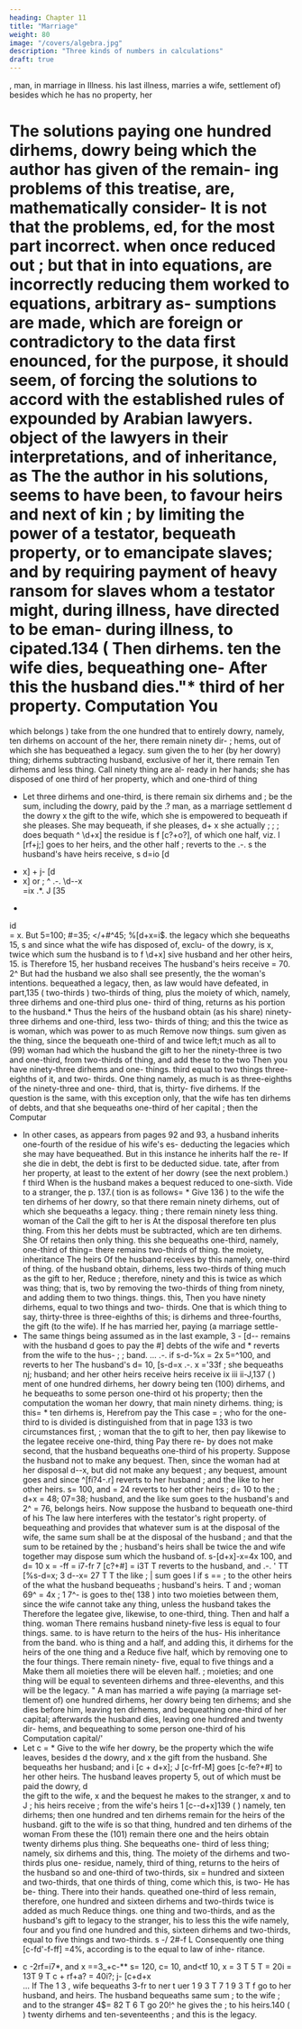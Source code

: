 ```yaml
---
heading: Chapter 11
title: "Marriage"
weight: 80
image: "/covers/algebra.jpg"
description: "Three kinds of numbers in calculations"
draft: true
---
```



, man, in
marriage
in Illness.
his last illness, marries a wife,
settlement
of) besides which he has no property, her

The solutions
paying
one hundred dirhems,
dowry being
which the author has given of the remain-
ing problems of this treatise, are, mathematically consider-
It is not that the problems,
ed, for the most part incorrect.
when once reduced
out
;
but that
in
into equations, are incorrectly
reducing them
worked
to equations, arbitrary as-
sumptions are made, which are foreign or contradictory to
the data first enounced, for the purpose, it should seem, of
forcing the solutions to accord with the established rules of
expounded by Arabian lawyers.
object of the lawyers in their interpretations, and of
inheritance, as
The
the author in his solutions, seems to have been, to favour
heirs
and next of kin
;
by
limiting the
power of a
testator,
bequeath property, or to emancipate slaves;
and by requiring payment of heavy ransom for slaves whom
a testator might, during illness, have directed to be eman-
during illness, to
cipated.134
(
Then
dirhems.
ten
the wife dies, bequeathing one-
After this the husband dies."*
third of her property.
Computation
You
= 
which belongs
)
take from the one hundred that
to
entirely
dowry, namely, ten dirhems
on account of the
her,
there remain ninety dir-
;
hems, out of which she has bequeathed a legacy.
sum given
the
to her (by her
dowry) thing;
dirhems
subtracting
husband, exclusive of her
it,
there remain
Ten dirhems and
less thing.
Call
ninety
thing are al-
ready in her hands; she has disposed of one third of
her property, which
and one-third of thing
* Let
three dirhems and one-third,
is
there remain six dirhems and
;
be the sum, including the dowry, paid by the
.?
man, as a marriage settlement d the dowry x the gift to
the wife, which she is empowered to bequeath if she pleases.
She may bequeath, if she pleases, d+ x she actually
;
;
;
does bequath ^ \d+x] the residue is f [c?+o?], of which
one half, viz. l [rf+j;] goes to her heirs, and the other half
;
reverts to the
.-.
s
the
husband's
have
heirs
receive, s
d=io
[d
+ x] +
j-
[d
+ x]
or
;
^
.-.
\d-\-x\
=ix
.*.
J
[35
-
id\
= x.
But 5=100;
#=35; </+#^45; %[d+x\=i$.
the legacy which she bequeaths
15,
s
and since what the wife has disposed of, exclu-
of the dowry, is x, twice which sum the husband is to
f \d+x]
sive
husband
and her other
heirs,
15.
is
Therefore
15, her husband receives
The husband's
heirs receive
= 70.
2^
But had the husband
we
also
shall see presently, the
the woman's intentions.
bequeathed a legacy, then, as
law would have defeated, in part,135
(
two-thirds
)
two-thirds of thing,
plus
the moiety of
which, namely, three dirhems and one-third plus one-
third of thing, returns as his portion to the husband.*
Thus
the heirs of the husband obtain (as his share)
ninety-three dirhems and one-third, less two- thirds of
thing; and this
the
twice as
is
woman, which was
power
to
as
much
Remove now
things.
sum given
as the
thing, since the
bequeath one-third of
and twice
left;t
much
as
all
to (99)
woman had
which the husband
the gift to her
the ninety-three
is
two
and one-third,
from two-thirds of thing, and add these to the two
Then you have ninety-three dirhems and one-
things.
third equal to two things
three-eighths of
it,
and two- thirds. One thing
namely, as
much
is
as three-eighths
of the ninety-three and one- third, that
is,
thirty- five
dirhems.
If the question
is
the same, with this exception only,
that the wife has ten dirhems of debts,
and
that she
bequeaths one-third of her capital ; then the Computar
* In other
cases, as appears from pages 92 and 93, a
husband inherits one-fourth of the residue of his wife's es-
deducting the legacies which she may have
bequeathed. But in this instance he inherits half the re-
If she die in debt, the debt is first to be deducted
sidue.
tate,
after
from her property, at least to the extent of her dowry (see
the next problem.)
f
third
When
is
the husband
makes a bequest
reduced to one-sixth.
Vide
to a stranger, the
p. 137.(
tion
is
as follows= *
Give
136
)
to the wife the ten
dirhems of
her dowry, so that there remain ninety dirhems, out of
which she bequeaths a legacy.
thing
;
there remain ninety less thing.
woman
of the
Call the gift to her
is
At
the disposal
therefore ten plus thing.
From
this
her debts must be subtracted, which are ten dirhems.
She
Of
retains then only thing.
this
she bequeaths
one-third, namely, one-third of thing=  there remains
two-thirds of thing.
the moiety,
inheritance
The
heirs
Of
the husband receives by
this
namely, one-third of thing.
of the husband obtain,
dirhems, less two-thirds of thing
much
as the gift to her,
Reduce
;
therefore, ninety
and
this is twice as
which was thing; that
is,
two
by removing the two-thirds of
thing from ninety, and adding them to two things.
things.
this,
Then you have ninety dirhems, equal to two things
and two- thirds. One
that
is
which
thing
to say, thirty-three
is
three-eighths of this;
is
dirhems and three-fourths,
the gift (to the wife).
If he has married her,
paying (a marriage settle-
* The same
things being assumed as in the last example,
3 - [d-\-
remains
with the husband d goes to pay the
#]
debts of the wife and * reverts from the wife to the hus-
;
;
band.
...
.-.
if
s-d-%x = 2x
5=^100, and
reverts to her
The husband's
d= 10,
[s-d\=x
.-.
x ='33f
;
she bequeaths
nj;
husband; and her other heirs receive
heirs receive ix
iii
ii-J,137
(
)
ment of one hundred dirhems, her dowry being ten (100)
dirhems, and he bequeaths to some person one-third ot
his property; then the computation
the woman
her dowry, that
main ninety dirhems.
thing;
is
this= *
ten dirhems
is,
Herefrom pay the
This case
= 
;
who
for the one-third
to
is
divided
is
distinguished from that in page 133
is
two circumstances
first,
;
woman
that the
to
gift to her,
then pay likewise to the legatee
receive one-third, thing
Pay
there re-
by
does not make
second, that the husband bequeaths one-third
of his property.
Suppose the husband not to make any bequest. Then,
since the woman had at her disposal d-\-x, but did not make
any bequest
;
any bequest,
amount goes
and since
^[fi?4-.r]
reverts to her
husband
;
and the
like
to her other heirs.
s=
100, and
= 24 reverts
to her other heirs
;
d= 10
to the
;
d+x = 48;
07=38;
husband, and the like sum goes
to the husband's
and 2^ = 76, belongs
heirs.
Now
suppose the husband to bequeath one-third of his
The law here interferes with the testator's right
property.
of bequeathing and provides that whatever sum is at the
disposal of the wife, the same sum shall be at the disposal
of the husband ; and that the sum to be retained by the
;
husband's heirs shall be twice the
and wife together may dispose
sum which
the husband
of.
s-[d+x]-x=4x
100, and d= 10 x = -ff = i7-fr
7
[c?+#] = i3T T reverts to the husband, and
.-.
'
TT [%s-d\=x;
3
d-\-x= 27 T T
the like
;
|
sum goes
l
if s ==
;
to the other heirs of the
what the husband bequeaths
;
husband's heirs.
T
and
;
woman
69^ = 4x
;
1
7^-
is
goes to the(
138
)
into two moieties between them, since the wife cannot
take any thing, unless the husband takes the
Therefore
the legatee
give, likewise, to
one-third, thing.
Then
and half a
thing.
woman
There remains
husband ninety-five
less
is equal to four things.
same.
to
is
have
return to the heirs of the hus-
His inheritance from the
band.
who
is
thing and a half, and adding
this,
it
dirhems
for the heirs of the
one thing and a
Reduce
five
half,
which
by removing one
to the
four things.
There remain ninety- five, equal to five things and a
Make them all moieties there will be eleven
half.
;
moieties;
and one thing
will
be equal to seventeen
dirhems and three-elevenths, and
this
will
be the
legacy.
"
A man
has married a wife paying (a marriage
set-
tlement of) one hundred dirhems, her dowry being ten
dirhems; and she dies before him, leaving ten dirhems,
and bequeathing one-third of her capital; afterwards
the husband dies, leaving one hundred and twenty dir-
hems, and bequeathing to some person one-third of his
Computation
capital/'
* Let
c
= *
Give
to the wife her
dowry,
be the property which the wife leaves, besides d
the dowry, and x the gift from the husband.
She bequeaths
her husband; and i
[c + d+x];
J [c-frf-M] goes
[c-fe?+#] to her other heirs. The husband leaves property
5, out of which must be paid the dowry, d\
the gift to the
wife, x and the bequest he makes to the stranger, x
and
to
J
;
his heirs receive
;
from the wife's heirs 1 [c-\-d+x]139
(
)
namely, ten dirhems; then one hundred and ten dirhems
remain for the heirs of the husband.
gift to the wife
is
so that
thing,
hundred and ten dirhems
of the
woman
From
these the (101)
remain
there
one
and the heirs
obtain twenty dirhems plus thing. She
bequeaths one- third of
less thing;
namely, six dirhems and
this,
thing. The moiety of the
dirhems
and two-thirds plus one-
residue, namely,
third of thing, returns to the heirs of the husband so
and one-third of
two-thirds,
six
= 
hundred and sixteen and two-thirds,
that one
thirds of thing,
come
which
this,
is
two-
He has be-
thing. There
into their hands.
queathed one-third of
less
remain, therefore, one hundred and sixteen dirhems
and two-thirds
twice
is
added
as
much
Reduce
things.
one thing and two-thirds, and
as the husband's gift to
legacy to the stranger,
his
to
less
this
the wife
namely, four
and you find one hundred and
this,
sixteen dirhems and two-thirds, equal to five things
and two-thirds.
s
-/
2#-f L
Consequently one thing
[c-fd'-f-ff]
=4%, according
is
to the
equal to
law of inhe-
ritance.
+ c -2rf=i7*, and x ==3_+c-**
s= 120, c= 10, and<tf 10, x = 3 T 5 T = 20i
= 13T 9 T
c + rf+a? = 40i?;
j- [c+d+x\
...
If
The
1
3 ,
wife bequeaths
3-fr to ner
t uer
1
9
3 T 7
1
9
3 T f go to her husband,
and
heirs.
The husband bequeaths
same sum
;
to the wife
;
and
to the stranger
4$= 82 T 6 T
go
20!^ he gives the
;
to his heirs.140
(
)
twenty dirhems and ten-seventeenths
;
and
this
is
the
legacy.

